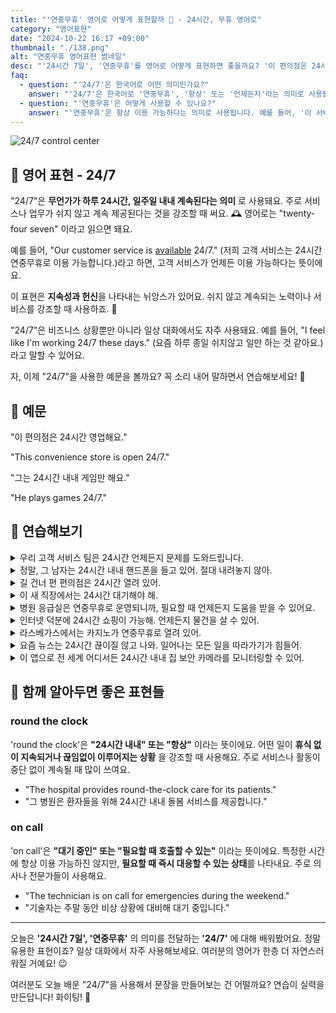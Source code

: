 ```yaml
---
title: "'연중무휴' 영어로 어떻게 표현할까 📅 - 24시간, 무휴 영어로"
category: "영어표현"
date: "2024-10-22 16:17 +09:00"
thumbnail: "./138.png"
alt: "연중무휴 영어표현 썸네일"
desc: "'24시간 7일', '연중무휴'를 영어로 어떻게 표현하면 좋을까요? '이 편의점은 24시간 영업해요.', '그는 24시간 내내 게임만 해요.' 등을 영어로 표현하는 법을 배워봅시다. 다양한 예문을 통해서 연습하고 본인의 표현으로 만들어 보세요."
faq:
  - question: "'24/7'은 한국어로 어떤 의미인가요?"
    answer: "'24/7'은 한국어로 '연중무휴', '항상' 또는 '언제든지'라는 의미로 사용됩니다. 이는 언제든지 이용 가능하다는 것을 나타냅니다."
  - question: "'연중무휴'은 어떻게 사용할 수 있나요?"
    answer: "'연중무휴'은 항상 이용 가능하다는 의미로 사용됩니다. 예를 들어, '이 서비스는 연중무휴로 운영됩니다'는 'This service operates 24/7'로 번역할 수 있습니다."
---
```


![24/7 control center](./138-1.jpeg)

## 🌟 영어 표현 - 24/7

"24/7"은 **무언가가 하루 24시간, 일주일 내내 계속된다는 의미** 로 사용돼요. 주로 서비스나 업무가 쉬지 않고 계속 제공된다는 것을 강조할 때 써요. 🕰️ 영어로는 "twenty-four seven" 이라고 읽으면 돼요.

예를 들어, "Our customer service is [available](/blog/in-english/188.available/) 24/7." (저희 고객 서비스는 24시간 연중무휴로 이용 가능합니다.)라고 하면, 고객 서비스가 언제든 이용 가능하다는 뜻이에요.

이 표현은 **지속성과 헌신**을 나타내는 뉘앙스가 있어요. 쉬지 않고 계속되는 노력이나 서비스를 강조할 때 사용하죠. 💪

"24/7"은 비즈니스 상황뿐만 아니라 일상 대화에서도 자주 사용돼요. 예를 들어, "I feel like I'm working 24/7 these days." (요즘 하루 종일 쉬지않고 일만 하는 것 같아요.)라고 말할 수 있어요.

자, 이제 "24/7"을 사용한 예문을 볼까요? 꼭 소리 내어 말하면서 연습해보세요! 🚀

<script async src="https://pagead2.googlesyndication.com/pagead/js/adsbygoogle.js?client=ca-pub-1465612013356152"
     crossorigin="anonymous"></script>
<!-- engple-horizontal-ad -->

<ins class="adsbygoogle"
     style="display:block"
     data-ad-client="ca-pub-1465612013356152"
     data-ad-slot="2106896038"
     data-ad-format="auto"
     data-full-width-responsive="true"></ins>

<script>
     (adsbygoogle = window.adsbygoogle || []).push({});
</script>

## 📖 예문

"이 편의점은 24시간 영업해요."

"This convenience store is open 24/7."

"그는 24시간 내내 게임만 해요."

"He plays games 24/7."

## 💬 연습해보기

<details>
<summary>우리 고객 서비스 팀은 24시간 언제든지 문제를 도와드립니다.</summary>
<span>Our customer service team is <a href="/blog/in-english/188.available/">available</a> 24/7 to assist you with any issues.</span>
</details>

<details>
<summary>정말, 그 남자는 24시간 내내 핸드폰을 들고 있어. 절대 내려놓지 않아.</summary>
<span>I swear, that guy's on his phone 24/7. He never puts it down.</span>
</details>

<details>
<summary>길 건너 편 편의점은 24시간 열려 있어.</summary>
<span>The convenience store down the street is open 24/7.</span>
</details>

<details>
<summary>이 새 직장에서는 24시간 대기해야 해.</summary>
<span>With this new job, I'm expected to be <a href="/blog/in-english/142.on-call/">on call</a> 24/7.</span>
</details>

<details>
<summary>병원 응급실은 연중무휴로 운영되니까, 필요할 때 언제든지 도움을 받을 수 있어요.</summary>
<span>The hospital's emergency room operates 24/7, so you can always get help if you need it.</span>
</details>

<details>
<summary>인터넷 덕분에 24시간 쇼핑이 가능해. 언제든지 물건을 살 수 있어.</summary>
<span>The internet has made shopping possible 24/7. You can buy stuff <a href="/blog/in-english/153.anytime/">anytime</a> you want.</span>
</details>

<details>
<summary>라스베가스에서는 카지노가 연중무휴로 열려 있어.</summary>
<span>In Vegas, the casinos are open 24/7.</span>
</details>

<details>
<summary>요즘 뉴스는 24시간 끊이질 않고 나와. 일어나는 모든 일을 따라가기가 힘들어.</summary>
<span>The news cycle these days is 24/7. It's hard to <a href="/blog/vocab-1/027.keep-up-with/">keep up with</a> everything that's happening.</span>
</details>

<details>
<summary>이 앱으로 전 세계 어디서든 24시간 내내 집 보안 카메라를 모니터링할 수 있어.</summary>
<span>With this app, you can monitor your home security cameras 24/7 from anywhere in the world.</span>
</details>

## 🤝 함께 알아두면 좋은 표현들

### round the clock

'round the clock'은 **"24시간 내내" 또는 "항상"** 이라는 뜻이에요. 어떤 일이 **휴식 없이 지속되거나 끊임없이 이루어지는 상황** 을 강조할 때 사용해요. 주로 서비스나 활동이 중단 없이 계속될 때 많이 쓰여요.

- "The hospital provides round-the-clock care for its patients."
- "그 병원은 환자들을 위해 24시간 내내 돌봄 서비스를 제공합니다."

### on call

'on call'은 **"대기 중인" 또는 "필요할 때 호출할 수 있는"** 이라는 뜻이에요. 특정한 시간에 항상 이용 가능하진 않지만, **필요할 때 즉시 대응할 수 있는 상태**를 나타내요. 주로 의사나 전문가들이 사용해요.

- "The technician is on call for emergencies during the weekend."
- "기술자는 주말 동안 비상 상황에 대비해 대기 중입니다."

---

오늘은 **'24시간 7일', '연중무휴'** 의 의미를 전달하는 **'24/7'** 에 대해 배워봤어요. 정말 유용한 표현이죠? 일상 대화에서 자주 사용해보세요. 여러분의 영어가 한층 더 자연스러워질 거예요! 😉

여러분도 오늘 배운 "24/7"을 사용해서 문장을 만들어보는 건 어떨까요? 연습이 실력을 만든답니다! 화이팅! 💪
